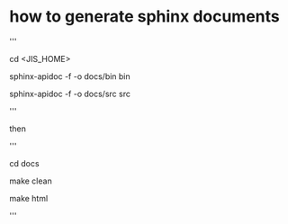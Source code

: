 # how to generate sphinx documents

'''

cd <JIS_HOME>

sphinx-apidoc -f -o docs/bin bin

sphinx-apidoc -f -o docs/src src

'''

then

'''

cd docs

make clean

make html

'''

